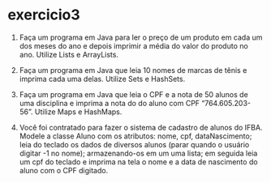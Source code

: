 # exercicio3


1. Faça um programa em Java para ler o preço de um produto em cada um dos meses do ano e depois imprimir a média do valor do produto no ano. Utilize Lists e ArrayLists.

2. Faça um programa em Java que leia 10 nomes de marcas de tênis e imprima cada uma delas. Utilize Sets e HashSets.

3. Faça um programa em Java que leia o CPF e a nota de 50 alunos de uma disciplina e imprima a nota do do aluno com CPF “764.605.203-56”. Utilize Maps e HashMaps.

4. Você foi contratado para fazer o sistema de cadastro de alunos do IFBA. Modele a classe Aluno com os atributos: nome, cpf, dataNascimento; leia do teclado os dados de diversos alunos (parar quando o usuário digitar -1 no nome); armazenando-os em um uma lista; em seguida leia um cpf do teclado e imprima na tela o nome e a data de nascimento do aluno com o CPF digitado.
